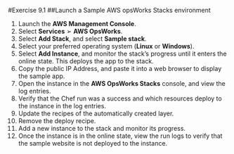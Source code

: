 #Exercise 9.1
##Launch a Sample AWS opsWorks Stacks environment
1.	Launch the **AWS Management Console**.
2.	Select **Services** ➢ **AWS OpsWorks**.
3.	Select **Add Stack**, and select **Sample stack**.
4.	Select your preferred operating system (**Linux** or **Windows**).
5.	Select **Add Instance**, and monitor the stack’s progress until it enters the online state. This deploys the app to the stack.
6.	Copy the public IP Address, and paste it into a web browser to display the sample app.
7.	Open the instance in the **AWS OpsWorks Stacks** console, and view the log entries.
8.	Verify that the Chef run was a success and which resources deploy to the instance in the log entries.
9.	Update the recipes of the automatically created layer.
10.	Remove the deploy recipe.
11.	Add a new instance to the stack and monitor its progress.
12.	Once the instance is in the online state, view the run logs to verify that the sample website is not deployed to the instance.
